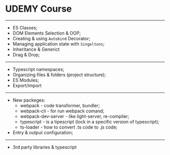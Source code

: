 # UDEMY Course
-------------------------------

* ES Classes;
* DOM Elements Selection & OOP;
* Creating & using `Autobind` Decorator;
* Managing application state with `Singeltons`;
* Inheritance & Generict
* Drag & Drop;
-------------------------------

* Typescript namespaces;
* Organizing files & folders (project structure);
* ES Modules;
* Export/import

-------------------------------
* New packeges: 
    * webpack - code transformer, bundler;
    * webpack-cli - for run webpack comand;
    * webpack-dev-server - like light-server, re-compiler;
    * typescript - is a tipescript (lock in a specific version of typescript);
    * ts-loader - how to convert .ts code to .js code;
* Entry & output configuration;

-------------------------------
* 3rd party libraries & typescript